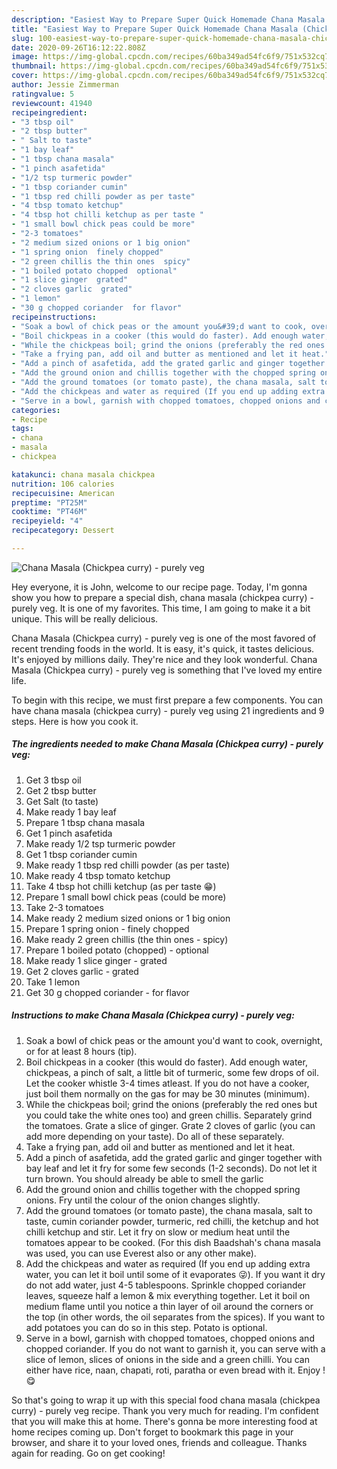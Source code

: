 ```yaml
---
description: "Easiest Way to Prepare Super Quick Homemade Chana Masala (Chickpea curry) - purely veg"
title: "Easiest Way to Prepare Super Quick Homemade Chana Masala (Chickpea curry) - purely veg"
slug: 100-easiest-way-to-prepare-super-quick-homemade-chana-masala-chickpea-curry-purely-veg
date: 2020-09-26T16:12:22.808Z
image: https://img-global.cpcdn.com/recipes/60ba349ad54fc6f9/751x532cq70/chana-masala-chickpea-curry-purely-veg-recipe-main-photo.jpg
thumbnail: https://img-global.cpcdn.com/recipes/60ba349ad54fc6f9/751x532cq70/chana-masala-chickpea-curry-purely-veg-recipe-main-photo.jpg
cover: https://img-global.cpcdn.com/recipes/60ba349ad54fc6f9/751x532cq70/chana-masala-chickpea-curry-purely-veg-recipe-main-photo.jpg
author: Jessie Zimmerman
ratingvalue: 5
reviewcount: 41940
recipeingredient:
- "3 tbsp oil"
- "2 tbsp butter"
- " Salt to taste"
- "1 bay leaf"
- "1 tbsp chana masala"
- "1 pinch asafetida"
- "1/2 tsp turmeric powder"
- "1 tbsp coriander cumin"
- "1 tbsp red chilli powder as per taste"
- "4 tbsp tomato ketchup"
- "4 tbsp hot chilli ketchup as per taste "
- "1 small bowl chick peas could be more"
- "2-3 tomatoes"
- "2 medium sized onions or 1 big onion"
- "1 spring onion  finely chopped"
- "2 green chillis the thin ones  spicy"
- "1 boiled potato chopped  optional"
- "1 slice ginger  grated"
- "2 cloves garlic  grated"
- "1 lemon"
- "30 g chopped coriander  for flavor"
recipeinstructions:
- "Soak a bowl of chick peas or the amount you&#39;d want to cook, overnight, or for at least 8 hours (tip)."
- "Boil chickpeas in a cooker (this would do faster). Add enough water, chickpeas, a pinch of salt, a little bit of turmeric, some few drops of oil. Let the cooker whistle 3-4 times atleast. If you do not have a cooker, just boil them normally on the gas for may be 30 minutes (minimum)."
- "While the chickpeas boil; grind the onions (preferably the red ones but you could take the white ones too) and green chillis. Separately grind the tomatoes. Grate a slice of ginger. Grate 2 cloves of garlic (you can add more depending on your taste). Do all of these separately."
- "Take a frying pan, add oil and butter as mentioned and let it heat."
- "Add a pinch of asafetida, add the grated garlic and ginger together with bay leaf and let it fry for some few seconds (1-2 seconds). Do not let it turn brown. You should already be able to smell the garlic"
- "Add the ground onion and chillis together with the chopped spring onions. Fry until the colour of the onion changes slightly."
- "Add the ground tomatoes (or tomato paste), the chana masala, salt to taste, cumin coriander powder, turmeric, red chilli, the ketchup and hot chilli ketchup and stir. Let it fry on slow or medium heat until the tomatoes appear to be cooked. (For this dish Baadshah&#39;s chana masala was used, you can use Everest also or any other make)."
- "Add the chickpeas and water as required (If you end up adding extra water, you can let it boil until some of it evaporates 😜). If you want it dry do not add water, just 4-5 tablespoons. Sprinkle chopped coriander leaves, squeeze half a lemon &amp; mix everything together. Let it boil on medium flame until you notice a thin layer of oil around the corners or the top (in other words, the oil separates from the spices). If you want to add potatoes you can do so in this step. Potato is optional."
- "Serve in a bowl, garnish with chopped tomatoes, chopped onions and chopped coriander. If you do not want to garnish it, you can serve with a slice of lemon, slices of onions in the side and a green chilli. You can either have rice, naan, chapati, roti, paratha or even bread with it. Enjoy ! 😋"
categories:
- Recipe
tags:
- chana
- masala
- chickpea

katakunci: chana masala chickpea 
nutrition: 106 calories
recipecuisine: American
preptime: "PT25M"
cooktime: "PT46M"
recipeyield: "4"
recipecategory: Dessert

---
```



![Chana Masala (Chickpea curry) - purely veg](https://img-global.cpcdn.com/recipes/60ba349ad54fc6f9/751x532cq70/chana-masala-chickpea-curry-purely-veg-recipe-main-photo.jpg)

Hey everyone, it is John, welcome to our recipe page. Today, I'm gonna show you how to prepare a special dish, chana masala (chickpea curry) - purely veg. It is one of my favorites. This time, I am going to make it a bit unique. This will be really delicious.



Chana Masala (Chickpea curry) - purely veg is one of the most favored of recent trending foods in the world. It is easy, it's quick, it tastes delicious. It's enjoyed by millions daily. They're nice and they look wonderful. Chana Masala (Chickpea curry) - purely veg is something that I've loved my entire life.


To begin with this recipe, we must first prepare a few components. You can have chana masala (chickpea curry) - purely veg using 21 ingredients and 9 steps. Here is how you cook it.

<!--inarticleads1-->

##### The ingredients needed to make Chana Masala (Chickpea curry) - purely veg:

1. Get 3 tbsp oil
1. Get 2 tbsp butter
1. Get  Salt (to taste)
1. Make ready 1 bay leaf
1. Prepare 1 tbsp chana masala
1. Get 1 pinch asafetida
1. Make ready 1/2 tsp turmeric powder
1. Get 1 tbsp coriander cumin
1. Make ready 1 tbsp red chilli powder (as per taste)
1. Make ready 4 tbsp tomato ketchup
1. Take 4 tbsp hot chilli ketchup (as per taste 😁)
1. Prepare 1 small bowl chick peas (could be more)
1. Take 2-3 tomatoes
1. Make ready 2 medium sized onions or 1 big onion
1. Prepare 1 spring onion - finely chopped
1. Make ready 2 green chillis (the thin ones - spicy)
1. Prepare 1 boiled potato (chopped) - optional
1. Make ready 1 slice ginger - grated
1. Get 2 cloves garlic - grated
1. Take 1 lemon
1. Get 30 g chopped coriander - for flavor




<!--inarticleads2-->

##### Instructions to make Chana Masala (Chickpea curry) - purely veg:

1. Soak a bowl of chick peas or the amount you&#39;d want to cook, overnight, or for at least 8 hours (tip).
1. Boil chickpeas in a cooker (this would do faster). Add enough water, chickpeas, a pinch of salt, a little bit of turmeric, some few drops of oil. Let the cooker whistle 3-4 times atleast. If you do not have a cooker, just boil them normally on the gas for may be 30 minutes (minimum).
1. While the chickpeas boil; grind the onions (preferably the red ones but you could take the white ones too) and green chillis. Separately grind the tomatoes. Grate a slice of ginger. Grate 2 cloves of garlic (you can add more depending on your taste). Do all of these separately.
1. Take a frying pan, add oil and butter as mentioned and let it heat.
1. Add a pinch of asafetida, add the grated garlic and ginger together with bay leaf and let it fry for some few seconds (1-2 seconds). Do not let it turn brown. You should already be able to smell the garlic
1. Add the ground onion and chillis together with the chopped spring onions. Fry until the colour of the onion changes slightly.
1. Add the ground tomatoes (or tomato paste), the chana masala, salt to taste, cumin coriander powder, turmeric, red chilli, the ketchup and hot chilli ketchup and stir. Let it fry on slow or medium heat until the tomatoes appear to be cooked. (For this dish Baadshah&#39;s chana masala was used, you can use Everest also or any other make).
1. Add the chickpeas and water as required (If you end up adding extra water, you can let it boil until some of it evaporates 😜). If you want it dry do not add water, just 4-5 tablespoons. Sprinkle chopped coriander leaves, squeeze half a lemon &amp; mix everything together. Let it boil on medium flame until you notice a thin layer of oil around the corners or the top (in other words, the oil separates from the spices). If you want to add potatoes you can do so in this step. Potato is optional.
1. Serve in a bowl, garnish with chopped tomatoes, chopped onions and chopped coriander. If you do not want to garnish it, you can serve with a slice of lemon, slices of onions in the side and a green chilli. You can either have rice, naan, chapati, roti, paratha or even bread with it. Enjoy ! 😋




So that's going to wrap it up with this special food chana masala (chickpea curry) - purely veg recipe. Thank you very much for reading. I'm confident that you will make this at home. There's gonna be more interesting food at home recipes coming up. Don't forget to bookmark this page in your browser, and share it to your loved ones, friends and colleague. Thanks again for reading. Go on get cooking!

